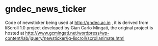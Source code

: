 gndec_news_ticker
=================

Code of newsticker being used at http://gndec.ac.in , it is derived from liScroll 1.0 project developed by Gian Carlo Mingati, the original project is hosted at http://www.gcmingati.net/wordpress/wp-content/lab/jquery/newsticker/jq-liscroll/scrollanimate.html
